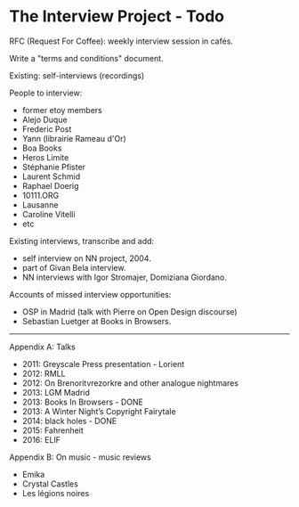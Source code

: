 # The Interview Project - Todo

RFC (Request For Coffee): weekly interview session in cafés. 

Write a "terms and conditions" document.

Existing: self-interviews (recordings)

People to interview:

- former etoy members
- Alejo Duque
- Frederic Post
- Yann (librairie Rameau d'Or)
- Boa Books
- Heros Limite
- Stéphanie Pfister
- Laurent Schmid
- Raphael Doerig
- 10111.ORG
- Lausanne
- Caroline Vitelli
- etc

Existing interviews, transcribe and add:

- self interview on NN project, 2004.
- part of Givan Bela interview.
- NN interviews with Igor Stromajer, Domiziana Giordano.

Accounts of missed interview opportunities:
- OSP in Madrid (talk with Pierre on Open Design discourse)
- Sebastian Luetger at Books in Browsers.


***

Appendix A: Talks

- 2011: Greyscale Press presentation - Lorient
- 2012: RMLL
- 2012: On Brenoritvrezorkre and other analogue nightmares
- 2013: LGM Madrid
- 2013: Books In Browsers - DONE
- 2013: A Winter Night’s Copyright Fairytale
- 2014: black holes - DONE
- 2015: Fahrenheit
- 2016: ELIF

Appendix B: On music - music reviews

- Emika
- Crystal Castles
- Les légions noires

